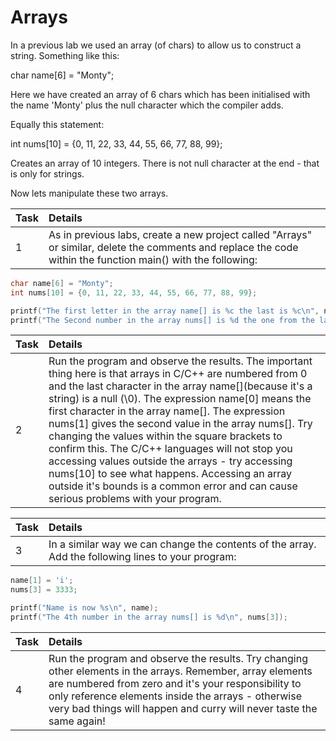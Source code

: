 # Arrays

In a previous lab we used an array (of chars) to allow us to construct a string. Something like this:

char name[6] = "Monty";

Here we have created an array of 6 chars which has been initialised with the name 'Monty' plus the null character which the compiler adds.

Equally this statement:

int nums[10] = {0, 11, 22, 33, 44, 55, 66, 77, 88, 99};

Creates an array of 10 integers. There is not null character at the end - that is only for strings.

Now lets manipulate these two arrays.

| Task | Details |
| :--- | :--- |
| 1 | As in previous labs, create a new project called "Arrays" or similar, delete the comments and replace the code within the function main() with the following:

```C++
char name[6] = "Monty";
int nums[10] = {0, 11, 22, 33, 44, 55, 66, 77, 88, 99};

printf("The first letter in the array name[] is %c the last is %c\n", name[0], name[5]);
printf("The Second number in the array nums[] is %d the one from the last is %d\n", nums[1], nums[8]);

```

| Task | Details |
| :--- | :--- |
| 2 | Run the program and observe the results. The important thing here is that arrays in C/C++ are numbered from 0 and the last character in the array name[](because it's a string) is a null (\0). The expression name[0] means the first character in the array name[]. The expression nums[1] gives the second value in the array nums[]. Try changing the values within the square brackets to confirm this. The C/C++ languages will not stop you accessing values outside the arrays - try accessing nums[10] to see what happens. Accessing an array outside it's bounds is a common error and can cause serious problems with your program.

| Task | Details |
| :--- | :--- |
| 3 | In a similar way we can change the contents of the array. Add the following lines to your program:

```C++
name[1] = 'i';
nums[3] = 3333;

printf("Name is now %s\n", name);
printf("The 4th number in the array nums[] is %d\n", nums[3]);
```

| Task | Details |
| :--- | :--- |
| 4 |  Run the program and observe the results. Try changing other elements in the arrays. Remember, array elements are numbered from zero and it's your responsibility to only reference elements inside the arrays - otherwise very bad things will happen and curry will never taste the same again!|
